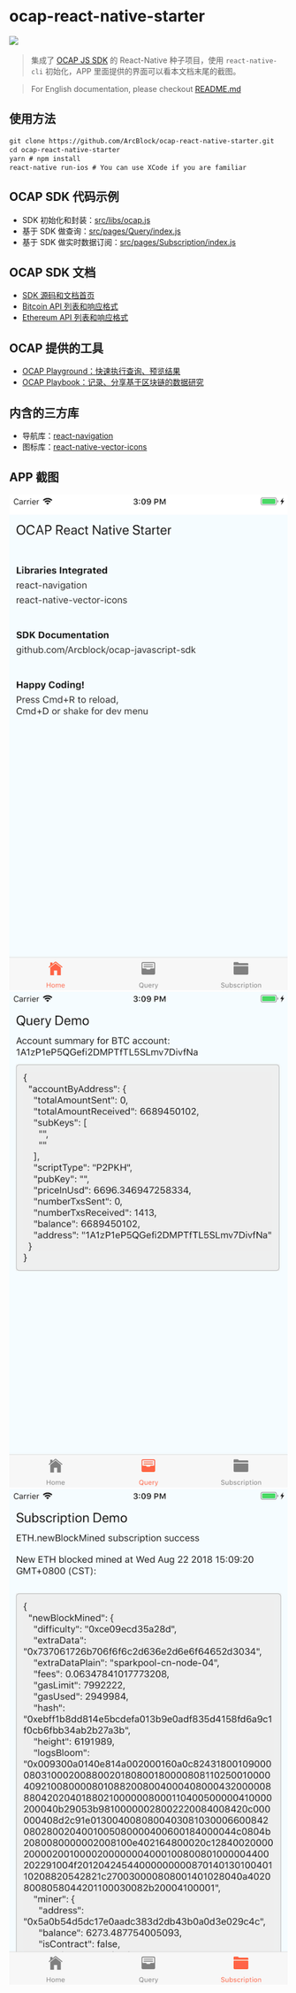 # ocap-react-native-starter

![](https://img.shields.io/badge/powered%20by-arcblock-brightgreen.svg)

> 集成了 [OCAP JS SDK](https://github.com/ArcBlock/ocap-javascript-sdk/tree/master/packages/ocap-js) 的 React-Native 种子项目，使用 `react-native-cli` 初始化，APP 里面提供的界面可以看本文档末尾的截图。

> For English documentation, please checkout [README.md](./README.md)

## 使用方法

```shell
git clone https://github.com/ArcBlock/ocap-react-native-starter.git
cd ocap-react-native-starter
yarn # npm install
react-native run-ios # You can use XCode if you are familiar
```

## OCAP SDK 代码示例

- SDK 初始化和封装：[src/libs/ocap.js](./src/libs/ocap.js)
- 基于 SDK 做查询：[src/pages/Query/index.js](./src/pages/Query/index.js)
- 基于 SDK 做实时数据订阅：[src/pages/Subscription/index.js](./src/pages/Subscription/index.js)

## OCAP SDK 文档

- [SDK 源码和文档首页](https://github.com/ArcBlock/ocap-javascript-sdk/tree/master/packages/ocap-js)
- [Bitcoin API 列表和响应格式](https://github.com/ArcBlock/ocap-javascript-sdk/blob/master/packages/ocap-js/docs/btc.md)
- [Ethereum API 列表和响应格式](https://github.com/ArcBlock/ocap-javascript-sdk/blob/master/packages/ocap-js/docs/eth.md)

## OCAP 提供的工具

- [OCAP Playground：快速执行查询、预览结果](https://ocap.arcblock.io)
- [OCAP Playbook：记录、分享基于区块链的数据研究](https://ocap.arcblock.io)

## 内含的三方库

- 导航库：[react-navigation](https://reactnavigation.org/)
- 图标库：[react-native-vector-icons](https://github.com/oblador/react-native-vector-icons)

## APP 截图

![](./assets/home.png)
![](./assets/query.png)
![](./assets/subscription.png)
